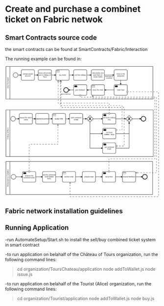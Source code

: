 # Create and purchase a combinet ticket on Fabric netwok

## Smart Contracts source code

the smart contracts can be found at SmartContracts/Fabric/Interaction 

The running example can be found in:

![Running Example](running_example.png)

## Fabric network installation guidelines



## Running Application 

-run AutomateSetup/Start.sh to install the sell/buy combined ticket system in smart contract

-to run application on belahalf of the Château of Tours organization, run the following command lines:

 > cd organization/ToursChateau/application
 > node addToWallet.js
 > node issue.js
 
-to run application on belahalf of the Tourist (Alice) organization, run the following command lines:

 > cd organization/Tourist/application
 > node addToWallet.js
 > node buy.js
 
 
